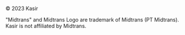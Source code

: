 © 2023 Kasir

"Midtrans" and Midtrans Logo are trademark of Midtrans (PT Midtrans). Kasir is not affiliated by Midtrans.